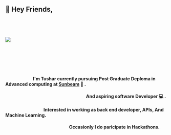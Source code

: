 ##  :wave: Hey Friends, 
# &nbsp;   &nbsp;   &nbsp;   &nbsp;   &nbsp; &nbsp;   &nbsp;   &nbsp;   &nbsp;   &nbsp; &nbsp;   &nbsp;   &nbsp;   &nbsp;   &nbsp; &nbsp;   &nbsp;   &nbsp;   &nbsp;   &nbsp; &nbsp;   &nbsp;   &nbsp;   &nbsp;   &nbsp; <div><img src="https://github.githubassets.com/images/icons/emoji/electron.png" /></div>


<br/><br/><br/><br/>

####  &nbsp;   &nbsp;   &nbsp;   &nbsp;   &nbsp; &nbsp;   &nbsp;   &nbsp;   &nbsp;   &nbsp; &nbsp;   &nbsp;   &nbsp;  I'm Tushar currently pursuing Post Graduate Deploma in Advanced computing at [Sunbeam](http://sunbeaminfo.com/) :school:	 . 
####  &nbsp;   &nbsp;   &nbsp;   &nbsp;   &nbsp; &nbsp;   &nbsp;   &nbsp;   &nbsp;   &nbsp;  &nbsp;   &nbsp;   &nbsp;  &nbsp;   &nbsp;  &nbsp;   &nbsp;   &nbsp;   &nbsp;  &nbsp;  &nbsp;   &nbsp;  &nbsp;   &nbsp;   &nbsp;   &nbsp;  &nbsp;   &nbsp;  &nbsp;   &nbsp;   &nbsp;   &nbsp; &nbsp;   &nbsp;  &nbsp;   &nbsp;   &nbsp;   &nbsp; And aspiring software Developer :computer:	.
####  &nbsp;   &nbsp;   &nbsp;   &nbsp;   &nbsp; &nbsp;   &nbsp;   &nbsp;   &nbsp;   &nbsp;  &nbsp;   &nbsp;   &nbsp;   &nbsp;   &nbsp; &nbsp;   &nbsp;   &nbsp; Interested in working as back end developer, APIs, And Machine Learning.
####  &nbsp;   &nbsp;  &nbsp;   &nbsp;   &nbsp;   &nbsp; &nbsp;   &nbsp;  &nbsp;   &nbsp;   &nbsp;   &nbsp; &nbsp;   &nbsp;  &nbsp;   &nbsp;   &nbsp;   &nbsp; &nbsp;   &nbsp;  &nbsp;   &nbsp;   &nbsp;   &nbsp; &nbsp;   &nbsp;  &nbsp;   &nbsp;   &nbsp;   &nbsp;  Occasionly I do paricipate in Hackathons. 
